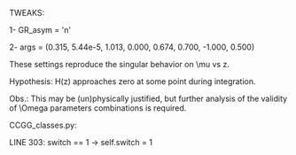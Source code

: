 TWEAKS:

1- GR_asym = 'n'

2- args  = (0.315, 5.44e-5, 1.013,  0.000, 0.674, 0.700, -1.000, 0.500)

These settings reproduce the singular behavior on \mu vs z.

Hypothesis: H(z) approaches zero at some point during integration.

Obs.: This may be (un)physically justified, but further analysis of the validity of \Omega parameters combinations is required.

CCGG_classes.py:

LINE 303: switch == 1 -> self.switch = 1
